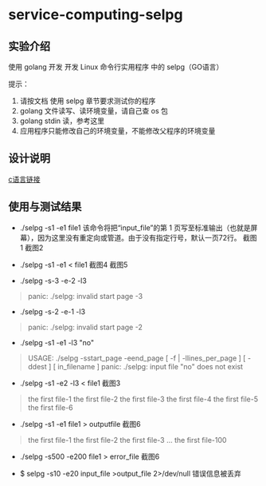 # service-computing-selpg

## 实验介绍
使用 golang 开发 开发 Linux 命令行实用程序 中的 selpg（GO语言）

提示：
1. 请按文档 使用 selpg 章节要求测试你的程序
2. golang 文件读写、读环境变量，请自己查 os 包
3. golang stdin 读，参考这里
4. 应用程序只能修改自己的环境变量，不能修改父程序的环境变量

## 设计说明
[c语言链接](https://www.ibm.com/developerworks/cn/linux/shell/clutil/selpg.c)

## 使用与测试结果
 - ./selpg -s1 -e1 file1
该命令将把“input_file”的第 1 页写至标准输出（也就是屏幕），因为这里没有重定向或管道。由于没有指定行号，默认一页72行。
截图1
截图2

-  ./selpg -s1 -e1 < file1
截图4
截图5

-  ./selpg -s-3 -e-2 -l3
> panic: ./selpg: invalid start page -3

-  ./selpg -s-2 -e-1 -l3
> panic: ./selpg: invalid start page -2

-  ./selpg -s1 -e1 -l3 "no"
> USAGE: ./selpg -sstart_page -eend_page [ -f | -llines_per_page ] [ -ddest ] [ in_filename ]
> panic: ./selpg: input file "no" does not exist


-  ./selpg -s1 -e2 -l3 < file1
截图3
> the first file-1
> the first file-2
> the first file-3
> the first file-4
> the first file-5
> the first file-6

-  ./selpg -s1 -e1 file1 > outputfile
截图6
> the first file-1
> the first file-2
> the first file-3
> ...
> the first file-100

- ./selpg -s500 -e200 file1 > error_file
截图6

- $ selpg -s10 -e20 input_file >output_file 2>/dev/null 
错误信息被丢弃



